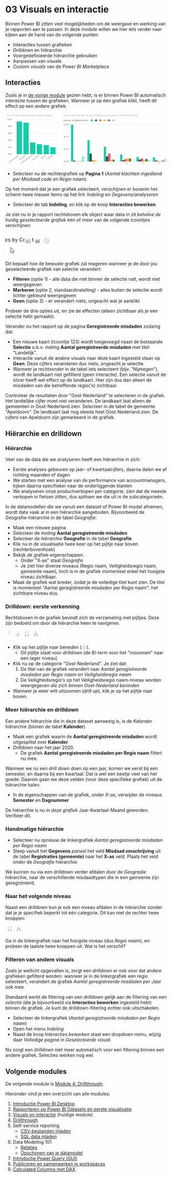 # 03 Visuals en interactie

Binnen Power BI zitten veel mogelijkheden om de weergave en werking van je rapporten aan te passen. In deze module willen we hier iets verder naar kijken aan de hand van de volgende punten:

* Interacties tussen grafieken
* *Drilldown* en hiërarchie
* Voorgedefinieerde hiërarchie gebruiken
* Aanpassen van visuals
* *Custom visuals* van de *Power BI Marketplace*

## Interacties

Zoals je in [de vorige module](../02-rapporteren-op-dataset/02-rapporteren-op-dataset.md) gezien hebt, is er binnen Power BI automatisch *interactie* tussen de grafieken. Wanneer je op één grafiek klikt, heeft dit effect op een andere grafiek:

![Interactie tussen grafieken](img/01-interactie-tussen-grafieken.gif)

* Selecteer nu de rechtergrafiek op **Pagina 1** (*Aantal klachten ingediend per Misdaad code en Regio naam*).

Op het moment dat je een grafiek selecteert, verschijnen er bovenin het scherm twee nieuwe items op het lint: *Indeling* en *Gegevens/analyseren*

* Selecteer de tab **Indeling**, en klik op de knop **Interacties bewerken**

Je ziet nu in je rapport rechtsboven elk object waar data in zit *behalve de huidig geselecteerde grafiek* één of meer van de volgende icoontjes verschijnen:

![Interaction Icons](img/04-interactie-opties.png)

Dit bepaalt hoe de bewuste grafiek zal reageren wanneer je de door jou geselecteerde grafiek van selectie verandert:

* **Filteren** (optie 1) - alle data die niet binnen de selectie valt, wordt niet weergegeven
* **Markeren** (optie 2, standaardinstelling) - alles buiten de selectie wordt lichter gekleurd weergegeven
* **Geen** (optie 3) - er verandert niets, ongeacht wat je aanklikt

Probeer de drie opties uit, en zie de effecten (alleen zichtbaar als je een selectie hebt gemaakt).

Verander nu het rapport op de pagina **Geregistreerde misdaden** zodanig dat:

* Een nieuwe kaart (icoontje 123) wordt toegevoegd naast de bestaande **Selectie** o.b.v. meting **Aantal geregistreerde misdaden** met titel "Landelijk".
* Interactie vanuit de andere visuals naar deze kaart ingesteld staan op **Geen**. Deze cijfers veranderen dus niets, ongeacht je selectie.
* Wanneer je rechtsonder in de tabel iets selecteert (bijv. "Nijmegen"), wordt de landkaart niet gefilterd (geen interactie). Een selectie vanuit de slicer heeft wel effect op de landkaart. Hier zijn dus dan alleen de misdaden van die betreffende regio('s) zichtbaar.

Controleer de resultaten door "Oost-Nederland" te selecteren in de grafiek. Het landelijke cijfer moet niet veranderen. De landkaart laat alleen de gemeenten in Oost-Nederland zien.
Selecteer in de tabel de gemeente "Apeldoorn". De landkaart laat nog steeds heel Oost-Nederland zien. De cijfers van Apeldoorn zijn gemarkeerd in de grafiek. 

## Hiërarchie en drilldown

### Hiërarchie

Veel van de data die we analyseren heeft een hiërarchie in zich:

* Eerste analyses gebeuren op jaar- of kwartaalcijfers, daarna dalen we af richting maanden of dagen
* We starten met een analyse van de performance van accountmanagers, kijken daarna specifieker naar de onderliggende klanten
* We analyseren onze productverkopen per categorie, zien dat de meeste verkopen in fietsen zitten, dus splitsen we die uit in de subcategorieën.

In de datamodellen die we vanuit een dataset of Power BI-model afnemen, wordt data vaak al in een hiërarchie aangeboden. Bijvoorbeeld de Geografie-hiërarchie in de tabel *Geografie*:

* Maak een nieuwe pagina
* Selecteer de *meting* **Aantal geregistreerde misdaden**
* Selecteer de *hiërarchie* **Geografie** in de tabel **Geografie**
* Klik nu in de visualisatie twee keer op het pijltje naar boven (rechterbovenhoek)
* Bekijk de grafiek-eigenschappen. 
  * Onder "X-as" staat *Geografie*
  * Je ziet hier diverse niveaus (Regio naam, Veiligheidsregio naam, gemeente naam), toch is in de grafiek momenteel enkel het hoogste niveau zichtbaar.
* Maak de grafiek wat breder, zodat je de volledige titel kunt zien. De titel is momenteel "Aantal geregistreerde misdaden per Regio naam": het zichtbare niveau dus.

### Drilldown: eerste verkenning

Rechtsboven in de grafiek bevindt zich de verzameling met pijltjes. Deze zijn bedoeld om door de hiërarchie heen te navigeren.

![Drilldown pijlen](img/07-hierarchie-pijlen.png)

* Klik op het pijltje naar beneden (![Drilldown pijl](img/08-drilldown-pijl.png)).
  * Dit pijltje staat voor *drilldown* (de BI-term voor het "inzoomen" naar een lager niveau)
* Klik nu op de categorie "Oost-Nederland". Je ziet dat:
  1. De titel van de grafiek verandert naar *Aantal geregistreerde misdaden per Regio naam en Veiligheidsregio naam*
  2. De Veiligheidsregio's op het Veiligheidsregio naam-niveau worden weergegeven *die zich binnen Oost-Nederland bevinden*
* Wanneer je weer wilt uitzoomen (*drill up*), klik je op het pijltje naar boven.

### Meer hiërarchie en drilldown

Een andere hiërarchie die in deze dataset aanwezig is, is de *Kalender* hiërarchie (binnen de tabel **Kalender**). 

* Maak een grafiek waarin de **Aantal geregistreerde misdaden** wordt uitgesplitst over **Kalender**.
* *Drilldown* naar het jaar 2020.
  * De grafiek **Aantal geregistreerde misdaden per Regio naam** filtert nu mee.

Wanneer we nu een *drill down* doen op een jaar, komen we eerst bij een semester, en daarna bij een kwartaal. Dat is wel een beetje veel van het goede. Daarom gaan we deze velden (voor deze specifieke grafiek) uit de hiërarchie halen.

* In de eigenschappen van de grafiek, onder *X-as*, verwijder de niveaus **Semester** en **Dagnummer**

De hiërarchie is nu *in deze grafiek* Jaar-Kwartaal-Maand geworden. Verifieer dit.

### Handmatige hiërarchie

* Selecteer nu opnieuw de linkergrafiek *Aantal geregistreerde misdaden per Regio naam*
* Sleep vanuit het **Gegevens** *paneel* het veld **Misdaad omschrijving** uit de tabel **Registraties (gemeente)** naar het **X-as** veld. Plaats het veld *onder* de *Geografie* hiërarchie.

We kunnen nu via een *drilldown* verder afdalen door de *Geogradie* hiërarchie, naar de verschillende misdaadtypen die in een gemeente zijn geregistreerd.

### Naar het volgende niveau

Naast een *drilldown* kun je ook een niveau afdalen in de hiërarchie zonder dat je je specifiek beperkt tot één categorie. Dit kan met de rechter twee knoppen:

![Ga naar het volgende niveau knoppen](img/11-ga-naar-het-volgende-niveau-knoppen.png)

Ga in de linkergrafiek naar het hoogste niveau (dus *Regio naam*), en probeer de laatste twee knoppen uit. Wat is het verschil?

### Filteren van andere visuals

Zoals je wellicht opgevallen is, zorgt een *drilldown* er ook voor dat andere grafieken gefilterd worden: wanneer je in de linkergrafiek een regio selecteert, verandert de grafiek *Aantal geregistreerde misdaden per Jaar* ook mee.

Standaard werkt de filtering van een *drilldown* gelijk aan de filtering van een *selectie* (die je bijvoorbeeld via **Interacties bewerken** ingesteld hebt) binnen de grafiek. Je kunt de drilldown-filtering echter ook uitschakelen.

* Selecteer de linkergrafiek (*Aantal geregistreerde misdaden per Regio naam*)
* Open het menu *Indeling*
* Naast de knop *Interacties bewerken* staat een dropdown menu, wijzig daar *Volledige pagina* in *Geselecteerde visual*.

Nu zorgt een *drilldown* niet meer automatisch voor een filtering binnen een andere grafiek. Selecties werken nog wel.

## Volgende modules

De volgende module is [Module 4: Drillthrough](../04-drillthrough/04-drillthrough.md).

Hieronder vind je een overzicht van alle modules:

1. [Introductie Power BI Desktop](../01-introduction/01-introduction-powerbi-desktop.md)
2. [Rapporteren op Power BI Datasets en eerste visualisatie](../02-reporting-on-dataset/02-reporting-on-dataset.md)
3. [Visuals en interactie](../03-visuals-and-interaction/03-visuals-and-interaction.md) (huidige module)
4. [Drillthrough](../04-drillthrough/04-drillthrough.md)
5. Self-service reporting
   * [CSV-bestanden inladen](../05-self-service-reporting/05-csv-inladen.md)
   * [SQL data inladen](../05-self-service-reporting/06-sql-inladen.md)
6. Data Modeling 101
   * [Relaties](../06-data-modeling-101/07-relaties.md)
   * [Opschonen van je datamodel](../06-data-modeling-101/08-opschonen.md)
7. [Introductie Power Query (GUI)](../07-power-query-gui/09-power-query.md)
8. [Publiceren en samenwerken in workspaces](../08-publishing-and-collaboration-in-workspaces/10-publishing-and-collaboration-in-workspaces.md)
9. [Calculated Columns met DAX](../09-dax/11-calc-columns.md)
